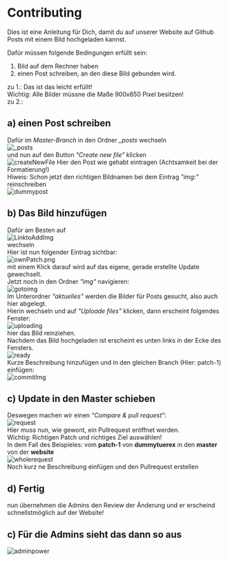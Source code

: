 # Contributing
Dies ist eine Anleitung für Dich, damit du auf unserer Website auf Github Posts mit einem Bild hochgeladen kannst.

Dafür müssen folgende Bedingungen erfüllt sein:
1. Bild auf dem Rechner haben
2. einen Post schreiben, an den diese Bild gebunden wird.

zu 1.: Das ist das leicht erfüllt!  
Wichtig: Alle Bilder müssne die Maße 900x650 Pixel besitzen!  
zu 2.:   
## a) einen Post schreiben  
Dafür im *Master-Branch* in den Ordner *_posts* wechseln  
![_posts](/img/contributing/_posts.png)    
und nun auf den Button *"Create new file"* klicken  
![createNewFile](/img/contributing/createNewFile.png) 
Hier den Post wie gehabt eintragen (Achtsamkeit bei der Formatierung!)  
Hiweis: Schon jetzt den richtigen Bildnamen bei dem Eintrag *"img:"* reinschreiben  
![dummypost](/img/contributing/dummypost.png)  

## b) Das Bild hinzufügen
Dafür am Besten auf  
![LinktoAddImg](/img/contributing/LinktoAddImg.png)     
wechseln  
Hier ist nun folgender Eintrag sichtbar:   
![ownPatch.png](/img/contributing/ownPatch.png)  
mit einem Klick darauf wird auf das eigene, gerade erstellte Update gewechselt.  
Jetzt noch in den Ordner *"img"* navigieren:  
![gotoimg](/img/contributing/gotoimg.png)      
Im Unterordner *"aktuelles"* werden die Bilder für Posts gesucht, also auch hier abgelegt.  
Hierin wechseln und auf *"Uploade files"* klicken, dann erscheint folgendes Fenster:  
![uploading](/img/contributing/uploading.png)      
hier das Bild reinziehen.  
Nachdem das Bild hochgeladen ist erscheint es unten links in der Ecke des Fensters.  
![ready](/img/contributing/ready.png)    
Kurze Beschreibung hinzufügen und in den gleichen Branch (Hier: patch-1) einfügen:  
![commitImg](/img/contributing/commitImg.png)  

## c) Update in den Master schieben
Deswegen machen wir einen *"Compare & pull request"*:  
![request](/img/contributing/request.png)    
Hier muss nun, wie gewont, ein Pullrequest eröffnet werden.  
Wichtig: Richtigen Patch und richtiges Ziel auswählen!  
In dem Fall des Beispieles: vom **patch-1** von **dummytuerex** in den **master** von der **website**  
![wholerequest](/img/contributing/wholerequest.png)    
Noch kurz ne Beschreibung einfügen und den Pullrequest erstellen 
## d) Fertig
nun übernehmen die Admins den Review der Änderung und er erscheind schnellstmöglich auf der Website!
## c) Für die Admins sieht das dann so aus
![adminpower](/img/contributing/adminpower.png)    
